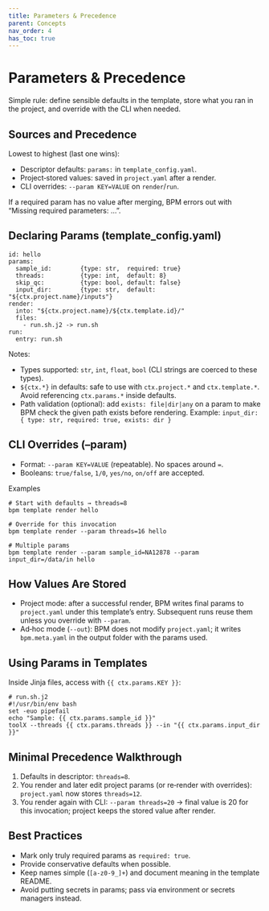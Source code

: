 ```yaml
---
title: Parameters & Precedence
parent: Concepts
nav_order: 4
has_toc: true
---
```


# Parameters & Precedence

Simple rule: define sensible defaults in the template, store what you ran in the project, and override with the CLI when needed.

## Sources and Precedence
Lowest to highest (last one wins):
- Descriptor defaults: `params:` in `template_config.yaml`.
- Project‑stored values: saved in `project.yaml` after a render.
- CLI overrides: `--param KEY=VALUE` on `render`/`run`.

If a required param has no value after merging, BPM errors out with “Missing required parameters: …”.

## Declaring Params (template_config.yaml)
```
id: hello
params:
  sample_id:        {type: str,  required: true}
  threads:          {type: int,  default: 8}
  skip_qc:          {type: bool, default: false}
  input_dir:        {type: str,  default: "${ctx.project.name}/inputs"}
render:
  into: "${ctx.project.name}/${ctx.template.id}/"
  files:
    - run.sh.j2 -> run.sh
run:
  entry: run.sh
```

Notes:
- Types supported: `str`, `int`, `float`, `bool` (CLI strings are coerced to these types).
- `${ctx.*}` in defaults: safe to use with `ctx.project.*` and `ctx.template.*`. Avoid referencing `ctx.params.*` inside defaults.
- Path validation (optional): add `exists: file|dir|any` on a param to make BPM check the given path exists before rendering. Example:
  `input_dir: { type: str, required: true, exists: dir }`

## CLI Overrides (–param)
- Format: `--param KEY=VALUE` (repeatable). No spaces around `=`.
- Booleans: `true/false`, `1/0`, `yes/no`, `on/off` are accepted.

Examples
```
# Start with defaults → threads=8
bpm template render hello

# Override for this invocation
bpm template render --param threads=16 hello

# Multiple params
bpm template render --param sample_id=NA12878 --param input_dir=/data/in hello
```

## How Values Are Stored
- Project mode: after a successful render, BPM writes final params to `project.yaml` under this template’s entry. Subsequent runs reuse them unless you override with `--param`.
- Ad‑hoc mode (`--out`): BPM does not modify `project.yaml`; it writes `bpm.meta.yaml` in the output folder with the params used.

## Using Params in Templates
Inside Jinja files, access with `{{ ctx.params.KEY }}`:
```
# run.sh.j2
#!/usr/bin/env bash
set -euo pipefail
echo "Sample: {{ ctx.params.sample_id }}"
toolX --threads {{ ctx.params.threads }} --in "{{ ctx.params.input_dir }}"
```

## Minimal Precedence Walkthrough
1) Defaults in descriptor: `threads=8`.
2) You render and later edit project params (or re‑render with overrides): `project.yaml` now stores `threads=12`.
3) You render again with CLI: `--param threads=20` → final value is 20 for this invocation; project keeps the stored value after render.

## Best Practices
- Mark only truly required params as `required: true`.
- Provide conservative defaults when possible.
- Keep names simple (`[a-z0-9_]+`) and document meaning in the template README.
- Avoid putting secrets in params; pass via environment or secrets managers instead.
